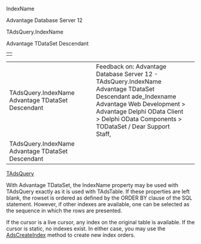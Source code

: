 IndexName




Advantage Database Server 12  

TAdsQuery.IndexName

Advantage TDataSet Descendant

|  |
| --- |
|  |

|  |  |  |  |  |
| --- | --- | --- | --- | --- |
| TAdsQuery.IndexName  Advantage TDataSet Descendant |  |  | Feedback on: Advantage Database Server 12 - TAdsQuery.IndexName Advantage TDataSet Descendant ade\_Indexname Advantage Web Development > Advantage Delphi OData Client > Delphi OData Components > TODataSet / Dear Support Staff, |  |
| TAdsQuery.IndexName  Advantage TDataSet Descendant |  |  |  |  |

[TAdsQuery](ade_tadsquery.htm)

With Advantage TDataSet, the IndexName property may be used with TAdsQuery exactly as it is used with TAdsTable. If these properties are left blank, the rowset is ordered as defined by the ORDER BY clause of the SQL statement. However, if other indexes are available, one can be selected as the sequence in which the rows are presented.

If the cursor is a live cursor, any index on the original table is available. If the cursor is static, no indexes exist. In either case, you may use the [AdsCreateIndex](ade_adscreateindex.htm) method to create new index orders.